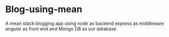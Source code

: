 # Blog-using-mean
A mean stack blogging app using node as backend express as middleware angular as front end and Mongo DB as our database




